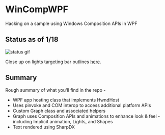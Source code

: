 # WinCompWPF
Hacking on a sample using Windows Composition APIs in WPF

## Status as of 1/18

![status gif](https://media.giphy.com/media/ckzSDh68pZEgg8zXjt/giphy.gif)

Close up on lights targeting bar outlines [here](https://media.giphy.com/media/iqAR8LDJKqwuOmlN2l/giphy.mp4).

## Summary

Rough summary of what you'll find in the repo - 

- WPF app hosting class that implements HwndHost
- Uses pinvoke and COM interop to access additional platform APIs
- Custom Graph class and associated helpers 
- Graph uses Composition APIs and animations to enhance look & feel - including Implicit animation, Lights, and Shapes
- Text rendered using SharpDX

